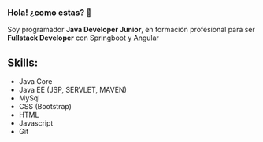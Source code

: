 ### Hola! ¿como estas? 👋

Soy programador **Java Developer Junior**, en formación profesional para ser **Fullstack Developer** con Springboot y Angular 

## Skills:
 - Java Core
 - Java EE (JSP, SERVLET, MAVEN)
 - MySql
 - CSS (Bootstrap)
 - HTML
 - Javascript
 - Git


<!--
**CARLOSBA90/CARLOSBA90** is a ✨ _special_ ✨ repository because its `README.md` (this file) appears on your GitHub profile.

Here are some ideas to get you started:

- 🔭 I’m currently working on ...
- 🌱 I’m currently learning ...
- 👯 I’m looking to collaborate on ...
- 🤔 I’m looking for help with ...
- 💬 Ask me about ...
- 📫 How to reach me: ...
- 😄 Pronouns: ...
- ⚡ Fun fact: ...
-->
